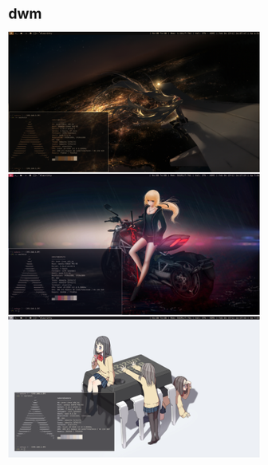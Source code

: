 # dwm
![Screenshot](/images/Untitled.png)
![Screenshot](/images/Untitled2.png)
![Screenshot](/images/Untitled3.png)
